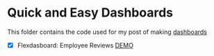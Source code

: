 # Quick and Easy Dashboards

This folder contains the code used for my post of making [dashboards]()

- [x] Flexdasboard: Employee Reviews [DEMO](https://dash.sprinkleai.com/flexdash/)
